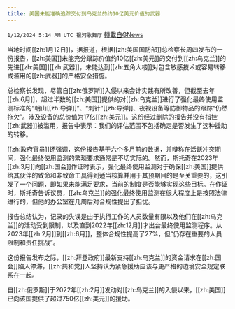 ```yaml
---
title: 美国未能准确追踪交付到乌克兰的约10亿美元价值的武器
---
```

`1/12/2024 5:14 AM UTC 银河歌舞厅` [轉載自GNews](https://gnews.org/articles/2211126)

当地时间[[zh:1月12日]]，据报道，根据[[zh:美国国防部]]总检察长周四发布的一份报告，[[zh:美国]]未能充分跟踪价值约10亿[[zh:美元]]的交付到[[zh:乌克兰]]的先进[[zh:美国]][[zh:武器]]，未能达到[[zh:五角大楼]]对包含敏感技术或容易转移或滥用的[[zh:武器]]的严格安全措施。

总检察长发现，尽管自[[zh:俄罗斯]]入侵以来会计实践有所改善，但截至去年[[zh:6月]]，超过半数的[[zh:美国]]提供的对[[zh:乌克兰]]进行了强化最终使用监测标准的“朝山[[zh:导弹]]”、“刺针”[[zh:导弹]]、夜视设备等防御物品的跟踪“仍然拖欠”。涉及设备的总价值为17亿[[zh:美元]]。这份经过删除的报告并没有指控[[zh:武器]]被滥用，报告中表示：我们的评估范围不包括确定是否发生了这种援助的转移。

[[zh:政府官员]]还强调，这份报告基于六个多月前的数据，并辩称在活跃冲突期间，强化最终使用监测的繁琐要求通常是不切实际的。然而，斯托奇在2023年[[zh:3月]]向[[zh:国会]]作证时表示，强化最终使用监测对于确保[[zh:美国]]提供给其伙伴的致命和非致命工具得到适当核算并用于其预期目的是至关重要的，这引发了一个问题，即如果未能满足要求，当前的制度是否能够实现这些目标。在作证时，斯托奇告诉议员，[[zh:乌克兰]]的强化最终使用监测在很大程度上是按照法律进行的，但他的办公室在几周后对合规性提出了担忧。

报告总结认为，记录的失误是由于执行工作的人员数量有限以及他们在[[zh:乌克兰]]的活动受到限制，以及直到2022年[[zh:12月]]才出台最终使用监测程序。从2023年[[zh:2月]]到[[zh:6月]]，整体合规性提高了27%，但“仍存在重要的人员限制和责任挑战”。

这份报告发布之际，[[zh:拜登政府]]最新支持[[zh:乌克兰]]的资金请求在[[zh:国会]]陷入停滞，[[zh:共和党]]人坚持认为紧急援助应该与更严格的边境安全规定联系在一起。

自[[zh:俄罗斯]]于2022年[[zh:2月]]发动对[[zh:乌克兰]]的入侵以来，[[zh:美国]]已向该国提供了超过750亿[[zh:美元]]的援助。
